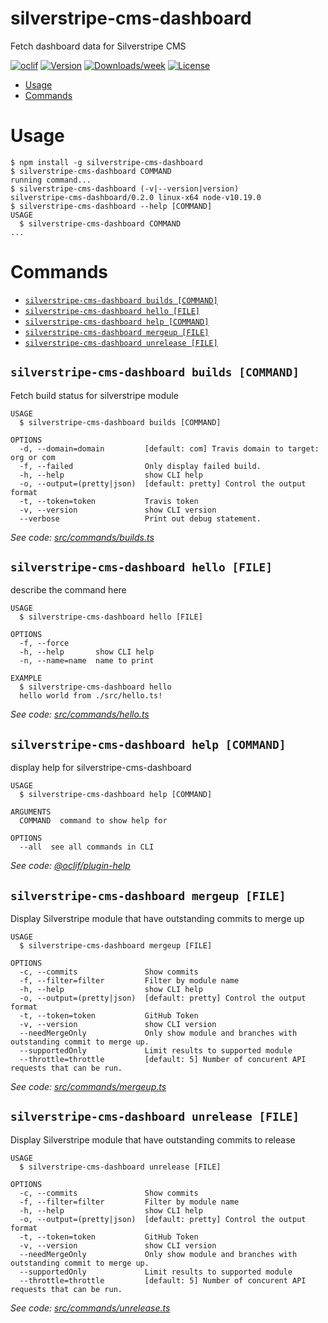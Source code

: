 silverstripe-cms-dashboard
==========================

Fetch dashboard data for Silverstripe CMS

[![oclif](https://img.shields.io/badge/cli-oclif-brightgreen.svg)](https://oclif.io)
[![Version](https://img.shields.io/npm/v/silverstripe-cms-dashboard.svg)](https://npmjs.org/package/silverstripe-cms-dashboard)
[![Downloads/week](https://img.shields.io/npm/dw/silverstripe-cms-dashboard.svg)](https://npmjs.org/package/silverstripe-cms-dashboard)
[![License](https://img.shields.io/npm/l/silverstripe-cms-dashboard.svg)](https://github.com/maxime-rainville/silverstripe-cms-dashboard/blob/master/package.json)

<!-- toc -->
* [Usage](#usage)
* [Commands](#commands)
<!-- tocstop -->
# Usage
<!-- usage -->
```sh-session
$ npm install -g silverstripe-cms-dashboard
$ silverstripe-cms-dashboard COMMAND
running command...
$ silverstripe-cms-dashboard (-v|--version|version)
silverstripe-cms-dashboard/0.2.0 linux-x64 node-v10.19.0
$ silverstripe-cms-dashboard --help [COMMAND]
USAGE
  $ silverstripe-cms-dashboard COMMAND
...
```
<!-- usagestop -->
# Commands
<!-- commands -->
* [`silverstripe-cms-dashboard builds [COMMAND]`](#silverstripe-cms-dashboard-builds-command)
* [`silverstripe-cms-dashboard hello [FILE]`](#silverstripe-cms-dashboard-hello-file)
* [`silverstripe-cms-dashboard help [COMMAND]`](#silverstripe-cms-dashboard-help-command)
* [`silverstripe-cms-dashboard mergeup [FILE]`](#silverstripe-cms-dashboard-mergeup-file)
* [`silverstripe-cms-dashboard unrelease [FILE]`](#silverstripe-cms-dashboard-unrelease-file)

## `silverstripe-cms-dashboard builds [COMMAND]`

Fetch build status for silverstripe module

```
USAGE
  $ silverstripe-cms-dashboard builds [COMMAND]

OPTIONS
  -d, --domain=domain         [default: com] Travis domain to target: org or com
  -f, --failed                Only display failed build.
  -h, --help                  show CLI help
  -o, --output=(pretty|json)  [default: pretty] Control the output format
  -t, --token=token           Travis token
  -v, --version               show CLI version
  --verbose                   Print out debug statement.
```

_See code: [src/commands/builds.ts](https://github.com/maxime-rainville/silverstripe-cms-dashboard/blob/v0.2.0/src/commands/builds.ts)_

## `silverstripe-cms-dashboard hello [FILE]`

describe the command here

```
USAGE
  $ silverstripe-cms-dashboard hello [FILE]

OPTIONS
  -f, --force
  -h, --help       show CLI help
  -n, --name=name  name to print

EXAMPLE
  $ silverstripe-cms-dashboard hello
  hello world from ./src/hello.ts!
```

_See code: [src/commands/hello.ts](https://github.com/maxime-rainville/silverstripe-cms-dashboard/blob/v0.2.0/src/commands/hello.ts)_

## `silverstripe-cms-dashboard help [COMMAND]`

display help for silverstripe-cms-dashboard

```
USAGE
  $ silverstripe-cms-dashboard help [COMMAND]

ARGUMENTS
  COMMAND  command to show help for

OPTIONS
  --all  see all commands in CLI
```

_See code: [@oclif/plugin-help](https://github.com/oclif/plugin-help/blob/v3.2.2/src/commands/help.ts)_

## `silverstripe-cms-dashboard mergeup [FILE]`

Display Silverstripe module that have outstanding commits to merge up

```
USAGE
  $ silverstripe-cms-dashboard mergeup [FILE]

OPTIONS
  -c, --commits               Show commits
  -f, --filter=filter         Filter by module name
  -h, --help                  show CLI help
  -o, --output=(pretty|json)  [default: pretty] Control the output format
  -t, --token=token           GitHub Token
  -v, --version               show CLI version
  --needMergeOnly             Only show module and branches with outstanding commit to merge up.
  --supportedOnly             Limit results to supported module
  --throttle=throttle         [default: 5] Number of concurent API requests that can be run.
```

_See code: [src/commands/mergeup.ts](https://github.com/maxime-rainville/silverstripe-cms-dashboard/blob/v0.2.0/src/commands/mergeup.ts)_

## `silverstripe-cms-dashboard unrelease [FILE]`

Display Silverstripe module that have outstanding commits to release

```
USAGE
  $ silverstripe-cms-dashboard unrelease [FILE]

OPTIONS
  -c, --commits               Show commits
  -f, --filter=filter         Filter by module name
  -h, --help                  show CLI help
  -o, --output=(pretty|json)  [default: pretty] Control the output format
  -t, --token=token           GitHub Token
  -v, --version               show CLI version
  --needMergeOnly             Only show module and branches with outstanding commit to merge up.
  --supportedOnly             Limit results to supported module
  --throttle=throttle         [default: 5] Number of concurent API requests that can be run.
```

_See code: [src/commands/unrelease.ts](https://github.com/maxime-rainville/silverstripe-cms-dashboard/blob/v0.2.0/src/commands/unrelease.ts)_
<!-- commandsstop -->
